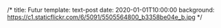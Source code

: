 /*
title: Futur
template: text-post
date: 2020-01-01T10:00:00
background: https://c1.staticflickr.com/6/5091/5505564800_b3358be04e_b.jpg
*/
